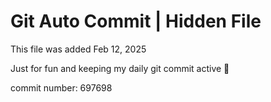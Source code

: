 # Git Auto Commit | Hidden File

This file was added Feb 12, 2025

Just for fun and keeping my daily git commit active 🤪

commit number: 697698
